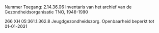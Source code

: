 Nummer Toegang: 2.14.36.06
Inventaris van het archief van de Gezondheidsorganisatie TNO, 1948-1980

266 XH 05:361.1.362.8 Jeugdgezondheidszorg. Openbaarheid beperkt tot 01-01-2031